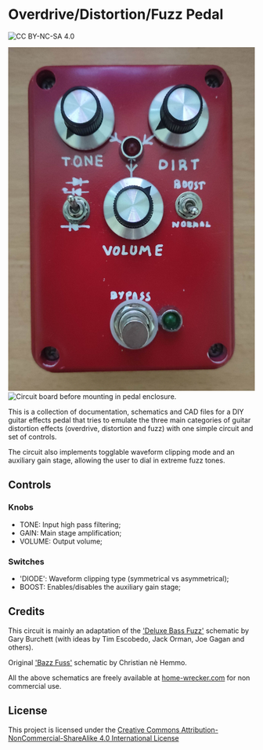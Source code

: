 # Overdrive/Distortion/Fuzz Pedal

![CC BY-NC-SA 4.0](https://img.shields.io/badge/License-CC%20BY--SA%204.0-lightgrey.svg)

<img src="/Images/enclosure/dist_front.jpg" alt="Front of the pedal's enclosure; There are three knobs, labeled 'TONE', 'GAIN' and 'VOLUME';
There are also two toggle switches: one is labeled with the words 'NORMAL'/'BOOST', the other with schematic symbols of a single diode/two diodes with opposite polarities." height="700"> <img
src="/Images/perfboard/dist_board_finished.jpg" alt="Circuit board before mounting in pedal enclosure." height="700">

This is a collection of documentation, schematics and CAD files for a DIY guitar
effects pedal that tries to emulate the three main categories of guitar distortion
effects (overdrive, distortion and fuzz) with one simple circuit and set of controls.

The circuit also implements togglable waveform clipping mode and an auxiliary gain
stage, allowing the user to dial in extreme fuzz tones.

## Controls

### Knobs

* TONE: Input high pass filtering;
* GAIN: Main stage amplification;
* VOLUME: Output volume;

### Switches

* 'DIODE': Waveform clipping type (symmetrical vs asymmetrical);
* BOOST: Enables/disables the auxiliary gain stage;

## Credits

This circuit is mainly an adaptation of the ['Deluxe Bass Fuzz'](https://home-wrecker.com/bazz.html)
schematic by Gary Burchett (with ideas by Tim Escobedo, Jack Orman, Joe Gagan and
others).

Original ['Bazz Fuss'](https://home-wrecker.com/bazz.html) schematic by Christian nè Hemmo.

All the above schematics are freely available at [home-wrecker.com](https://home-wrecker.com/bazz.html)
for non commercial use.

## License

This project is licensed under the [Creative Commons Attribution-NonCommercial-ShareAlike 4.0 International License](http://creativecommons.org/licenses/by-sa/4.0/)
